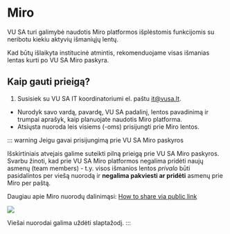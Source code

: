 # Miro

VU SA turi galimybė naudotis Miro platformos išplėstomis funkcijomis su neribotu kiekiu aktyvių išmaniųjų lentų.

Kad būtų išlaikyta institucinė atmintis, rekomenduojame visas išmanias lentas kurti po VU SA Miro paskyra.

## Kaip gauti prieigą?

1. Susisiek su VU SA IT koordinatoriumi el. paštu [it@vusa.lt](mailto:it@vusa.lt).
- Nurodyk savo vardą, pavardę, VU SA padalinį, lentos pavadinimą ir trumpai aprašyk, kaip planuojate naudotis Miro platforma.
- Atsiųsta nuoroda leis visiems (-oms) prisijungti prie Miro lentos.

::: warning Jeigu gavai prisijungimą prie VU SA Miro paskyros

Išskirtiniais atvejais galime suteikti pilną prieigą prie VU SA Miro paskyros. Svarbu žinoti, kad prie VU SA Miro platformos negalima pridėti naujų asmenų (team members) - t.y. visos išmanios lentos *privalo* būti pasidalintos per viešą nuorodą ir **negalima pakviesti ar pridėti** asmenų prie Miro per paštą.

Daugiau apie Miro nuorodų dalinimąsi: [How to share via public link](https://help.miro.com/hc/en-us/articles/360017730813-Sharing-boards-and-inviting-collaborators)

![](https://help.miro.com/hc/article_attachments/20234332458130)

Viešai nuorodai galima uždėti slaptažodį.
:::
